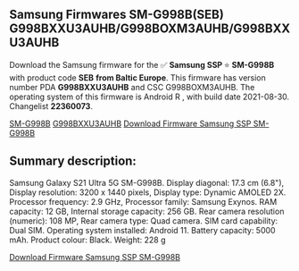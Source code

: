 <h2>Samsung Firmwares SM-G998B(SEB) G998BXXU3AUHB/G998BOXM3AUHB/G998BXXU3AUHB</h2>
Download the Samsung firmware for the ✅ <strong>Samsung SSP </strong> ⭐ <strong>SM-G998B</strong> with product code <strong>SEB</strong> <strong> from Baltic Europe</strong>. This firmware has version number PDA <strong>G998BXXU3AUHB</strong> and CSC G998BOXM3AUHB. The operating system of this firmware is Android R , with build date 2021-08-30. Changelist <strong>22360073</strong>.


[SM-G998B](https://samfirm.shop/samsung/model/SM-G998B)
[G998BXXU3AUHB](https://samfirm.shop/samsung/pda/G998BXXU3AUHB)
[Download Firmware Samsung SSP SM-G998B](https://samfirm.shop/samsung/firmware/451416)
<h2>Summary description:</h2>
<p>Samsung Galaxy S21 Ultra 5G SM-G998B. Display diagonal: 17.3 cm (6.8"), Display resolution: 3200 x 1440 pixels, Display type: Dynamic AMOLED 2X. Processor frequency: 2.9 GHz, Processor family: Samsung Exynos. RAM capacity: 12 GB, Internal storage capacity: 256 GB. Rear camera resolution (numeric): 108 MP, Rear camera type: Quad camera. SIM card capability: Dual SIM. Operating system installed: Android 11. Battery capacity: 5000 mAh. Product colour: Black. Weight: 228 g</p>


[Download Firmware Samsung SSP SM-G998B](https://samfirm.shop/samsung/firmware/451416)
